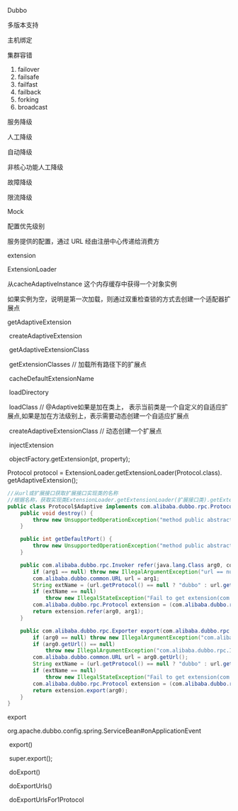 Dubbo



多版本支持



主机绑定



集群容错

1. failover
2. failsafe
3. failfast
4. failback
5. forking
6. broadcast



服务降级

人工降级

自动降级



非核心功能人工降级

故障降级

限流降级



Mock





配置优先级别

服务提供的配置，通过 URL 经由注册中心传递给消费方



extension

ExtensionLoader

从cacheAdaptiveInstance 这个内存缓存中获得一个对象实例

如果实例为空，说明是第一次加载，则通过双重检查锁的方式去创建一个适配器扩展点

getAdaptiveExtension

​	createAdaptiveExtension

​		getAdaptiveExtensionClass

​			getExtensionClasses  //  加载所有路径下的扩展点

​				cacheDefaultExtensionName

​				loadDirectory

​					loadClass // @Adaptive如果是加在类上， 表示当前类是一个自定义的自适应扩展点,如果是加在方法级别上，表示需要动态创建一个自适应扩展点

​			createAdaptiveExtensionClass // 动态创建一个扩展点

​		injectExtension

​			objectFactory.getExtension(pt, property);



Protocol protocol =
ExtensionLoader.getExtensionLoader(Protocol.class). getAdaptiveExtension();

```java
//从url或扩展接口获取扩展接口实现类的名称
//根据名称，获取实现类ExtensionLoader.getExtensionLoader(扩展接口类).getExtension(扩展接口实现类名称)，然后调用实现类的方法
public class Protocol$Adaptive implements com.alibaba.dubbo.rpc.Protocol {
    public void destroy() {
        throw new UnsupportedOperationException("method public abstract void com.alibaba.dubbo.rpc.Protocol.destroy() of interface com.alibaba.dubbo.rpc.Protocol is not adaptive method!");
    }

    public int getDefaultPort() {
        throw new UnsupportedOperationException("method public abstract int com.alibaba.dubbo.rpc.Protocol.getDefaultPort() of interface com.alibaba.dubbo.rpc.Protocol is not adaptive method!");
    }

    public com.alibaba.dubbo.rpc.Invoker refer(java.lang.Class arg0, com.alibaba.dubbo.common.URL arg1) throws com.alibaba.dubbo.rpc.RpcException {
        if (arg1 == null) throw new IllegalArgumentException("url == null");
        com.alibaba.dubbo.common.URL url = arg1;
        String extName = (url.getProtocol() == null ? "dubbo" : url.getProtocol());
        if (extName == null)
            throw new IllegalStateException("Fail to get extension(com.alibaba.dubbo.rpc.Protocol) name from url(" + url.toString() + ") use keys([protocol])");
        com.alibaba.dubbo.rpc.Protocol extension = (com.alibaba.dubbo.rpc.Protocol) ExtensionLoader.getExtensionLoader(com.alibaba.dubbo.rpc.Protocol.class).getExtension(extName);
        return extension.refer(arg0, arg1);
    }

    public com.alibaba.dubbo.rpc.Exporter export(com.alibaba.dubbo.rpc.Invoker arg0) throws com.alibaba.dubbo.rpc.RpcException {
        if (arg0 == null) throw new IllegalArgumentException("com.alibaba.dubbo.rpc.Invoker argument == null");
        if (arg0.getUrl() == null)
            throw new IllegalArgumentException("com.alibaba.dubbo.rpc.Invoker argument getUrl() == null");
        com.alibaba.dubbo.common.URL url = arg0.getUrl();
        String extName = (url.getProtocol() == null ? "dubbo" : url.getProtocol());
        if (extName == null)
            throw new IllegalStateException("Fail to get extension(com.alibaba.dubbo.rpc.Protocol) name from url(" + url.toString() + ") use keys([protocol])");
        com.alibaba.dubbo.rpc.Protocol extension = (com.alibaba.dubbo.rpc.Protocol) ExtensionLoader.getExtensionLoader(com.alibaba.dubbo.rpc.Protocol.class).getExtension(extName);
        return extension.export(arg0);
    }
}

```







export

org.apache.dubbo.config.spring.ServiceBean#onApplicationEvent

​	export()

​		super.export();

​			doExport()

​				doExportUrls()

​					doExportUrlsFor1Protocol

